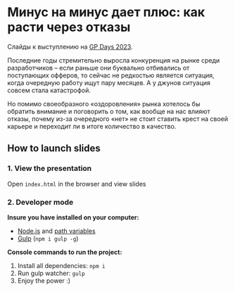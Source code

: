 # Минус на минус дает плюс: как расти через отказы

Слайды к выступлению на [GP Days 2023](https://gpdays.globus-ltd.ru/).

Последние годы стремительно выросла конкуренция на рынке среди разработчиков – если раньше они буквально отбивались от поступающих офферов, то сейчас не редкостью является ситуация, когда очередную работу ищут пару месяцев. А у джунов ситуация совсем стала катастрофой.

Но помимо своеобразного «оздоровления» рынка хотелось бы обратить внимание и поговорить о том, как вообще на нас влияют отказы, почему из-за очередного «нет» не стоит ставить крест на своей карьере и переходит ли в итоге количество в качество.

## How to launch slides
### 1. View the presentation
Open `index.html` in the browser and view slides

### 2. Developer mode

__Insure you have installed on your computer:__

* [Node.js](https://nodejs.org/en/download/) and [path variables](http://stackoverflow.com/questions/8278143/node-js-how-to-run-node-command-from-any-path)
* [Gulp](http://gulpjs.com/) (`npm i gulp -g`)

__Console commands to run the project:__

1. Install all dependenсies: `npm i`
2. Run gulp watcher: `gulp`
3. Enjoy the power :)
